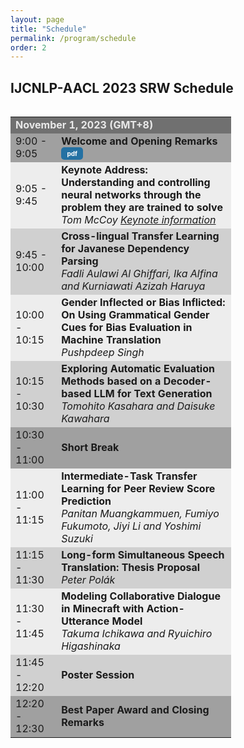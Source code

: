 ```yaml
---
layout: page
title: "Schedule"
permalink: /program/schedule
order: 2
---
```


<style>
.abs_input, .abs_input:hover {
    display: inline-block;
    width: 35px;
    height: 20px;
    background: #29ABE0;
    text-align: center;
    text-decoration: none;
    font-size: 10px;
    font-weight: bold;
    border-radius: 5px;
    color: white;
    font-weight: bold;
    line-height: 20px;
}
.pdf_input, .pdf_input:hover {
    display: inline-block;
    width: 35px;
    height: 20px;
    background: #2471A3;
    text-align: center;
    text-decoration: none;
    font-size: 10px;
    font-weight: bold;
    border-radius: 5px;
    color: white;
    font-weight: bold;
    line-height: 20px;
}
.video_input, .video_input:hover {
    display: inline-block;
    width: 45px;
    height: 20px;
    background: #1ABC9C;
    text-align: center;
    text-decoration: none;
    font-size: 10px;
    font-weight: bold;
    border-radius: 5px;
    color: white;
    font-weight: bold;
    line-height: 20px;
}
</style>

## IJCNLP-AACL 2023 SRW Schedule

<div style="float:left; width:70%; font-size: 15px;"> <table> <tbody>
<tr bgcolor="#707070"> <td colspan="2"> <font color="#e9e9e9"> <b>November 1, 2023 (GMT+8)</b> </font> </td> </tr>

<tr bgcolor="#a0a0a0">
  <td> 9:00 - 9:05 </td>
  <td> <b>Welcome and Opening Remarks </b>
  <a class='pdf_input' href="{{ site.baseurl }}/pdfs/Opening_Remarks_AACL2023SRW.pdf">pdf</a>
  </td>
</tr>

<tr bgcolor="#ededed">
  <td> 9:05 - 9:45 </td>
  <td> <b>Keynote Address: </b> <br>
  <b>Understanding and controlling neural networks through the problem they are trained to solve</b> <br>
  <i>Tom McCoy <a href="{{ sit.baseurl }}/program/keynote">Keynote information</a></i>
  </td>
</tr>

<tr bgcolor="#d0d0d0">
  <td> 9:45 - 10:00 </td>
  <td>
  <b>Cross-lingual Transfer Learning for Javanese Dependency Parsing</b>
  <br>
  <em>Fadli Aulawi Al Ghiffari, Ika Alfina and Kurniawati Azizah Haruya </em>
  </td>
</tr>

<tr bgcolor="#ededed">
  <td> 10:00 - 10:15 </td>
  <td>
  <b>Gender Inflected or Bias Inflicted: On Using Grammatical Gender Cues for Bias Evaluation in Machine Translation</b>
  <br>
  <em>Pushpdeep Singh</em>
  </td>
</tr>

<tr bgcolor="#d0d0d0">
  <td> 10:15 - 10:30 </td>
  <td>
  <b>Exploring Automatic Evaluation Methods based on a Decoder-based LLM for Text Generation</b>
  <br>
  <em>Tomohito Kasahara and Daisuke Kawahara</em>
  </td>
</tr>

<tr bgcolor="#a0a0a0">
  <td> 10:30 - 11:00 </td>
  <td> <b>Short Break</b> </td>
</tr>

<tr bgcolor="#ededed">
  <td> 11:00 - 11:15 </td>
  <td>
  <b>Intermediate-Task Transfer Learning for Peer Review Score Prediction</b>
  <br>
  <em>Panitan Muangkammuen, Fumiyo Fukumoto, Jiyi Li and Yoshimi Suzuki</em>
  </td>
</tr>

<tr bgcolor="#d0d0d0">
  <td> 11:15 - 11:30 </td>
  <td>
  <b>Long-form Simultaneous Speech Translation: Thesis Proposal</b>
  <br>
  <em>Peter Polák</em>
  </td>
</tr>

<tr bgcolor="#ededed">
  <td> 11:30 - 11:45 </td>
  <td>
  <b>Modeling Collaborative Dialogue in Minecraft with Action-Utterance Model</b>
  <br>
  <em>Takuma Ichikawa and Ryuichiro Higashinaka</em>
  </td>
</tr>

<tr bgcolor="#d0d0d0">
  <td> 11:45 - 12:20 </td>
  <td> <b>Poster Session</b> </td>
</tr>

<tr bgcolor="#a0a0a0">
  <td> 12:20 - 12:30 </td>
  <td> <b>Best Paper Award and Closing Remarks</b> </td>
</tr>
</tbody> </table> </div>

<br>
<br>
<br>

<script>mendeleyWebImporter = { open: function () { window.postMessage('0.523632117737538', 'https://www.softconf.com') } }</script>
